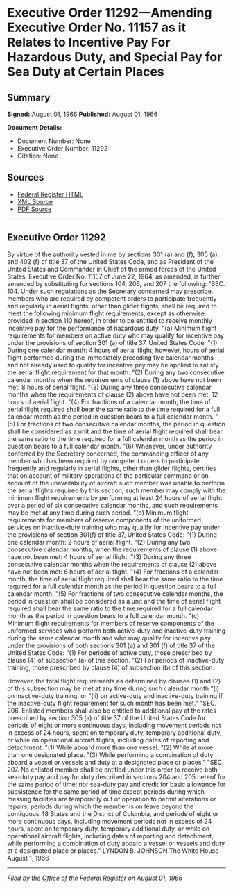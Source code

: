 # Executive Order 11292—Amending Executive Order No. 11157 as it Relates to Incentive Pay For Hazardous Duty, and Special Pay for Sea Duty at Certain Places

## Summary

**Signed:** August 01, 1966
**Published:** August 01, 1966

**Document Details:**
- Document Number: None
- Executive Order Number: 11292
- Citation: None

## Sources
- [Federal Register HTML](https://www.presidency.ucsb.edu/documents/executive-order-11292-amending-executive-order-no-11157-it-relates-incentive-pay-for)
- [XML Source](None)
- [PDF Source](None)

---

## Executive Order 11292

By virtue of the authority vested in me by sections 301 (a) and (f), 305 (a), and 402 (f) of title 37 of the United States Code, and as President of the United States and Commander in Chief of the armed forces of the United States, Executive Order No. 11157 of June 22, 1964, as amended, is further amended by substituting for sections 104, 206, and 207 the following:
"SEC. 104. Under such regulations as the Secretary concerned may prescribe, members who are required by competent orders to participate frequently and regularly in aerial flights, other than glider flights, shall be required to meet the following minimum flight requirements, except as otherwise provided in section 110 hereof, in order to be entitled to receive monthly incentive pay for the performance of hazardous duty.
"(a) Minimum flight requirements for members on active duty who may qualify for incentive pay under the provisions of section 301 (a) of title 37, United States Code:
"(1) During one calendar month: 4 hours of aerial flight; however, hours of aerial flight performed during the immediately preceding five calendar months and not already used to qualify for incentive pay may be applied to satisfy the aerial flight requirement for that month.
"(2) During any two consecutive calendar months when the requirements of clause (1) above have not been met: 8 hours of aerial flight.
"(3) During any three consecutive calendar months when the requirements of clause (2) above have not been met: 12 hours of aerial flight.
"(4) For fractions of a calendar month, the time of aerial flight required shall bear the same ratio to the time required for a full calendar month as the period in question bears to a full calendar month.
"(5) For fractions of two consecutive calendar months, the period in question shall be considered as a unit and the time of aerial flight required shall bear the same ratio to the time required for a full calendar month as the period in question bears to a full calendar month.
"(6) Whenever, under authority conferred by the Secretary concerned, the commanding officer of any member who has been required by competent orders to participate frequently and regularly in aerial flights, other than glider flights, certifies that on account of military operations of the particular command or on account of the unavailability of aircraft such member was unable to perform the aerial flights required by this section, such member may comply with the minimum flight requirements by performing at least 24 hours of aerial flight over a period of six consecutive calendar months, and such requirements may be met at any time during such period.
"(b) Minimum flight requirements for members of reserve components of the uniformed services on inactive-duty training who may qualify for incentive pay under the provisions of section 301(f) of title 37, United States Code:
"(1) During one calendar month: 2 hours of aerial flight.
"(2) During any two consecutive calendar months, when the requirements of clause (1) above have not been met: 4 hours of aerial flight.
"(3) During any three consecutive calendar months when the requirements of clause (2) above have not been met: 6 hours of aerial flight.
"(4) For fractions of a calendar month, the time of aerial flight required shall bear the same ratio to the time required for a full calendar month as the period in question bears to a full calendar month.
"(5) For fractions of two consecutive calendar months, the period in question shall be considered as a unit and the time of aerial flight required shall bear the same ratio to the time required for a full calendar month as the period in question bears to a full calendar month.
"(c) Minimum flight requirements for members of reserve components of the uniformed services who perform both active-duty and inactive-duty training during the same calendar month and who may qualify for incentive pay under the provisions of both sections 301 (a) and 301 (f) of title 37 of the United States Code:
"(1) For periods of active duty, those prescribed by clause (4) of subsection (a) of this section.
"(2) For periods of inactive-duty training, those prescribed by clause (4) of subsection (b) of this section.

However, the total flight requirements as determined by clauses (1) and (2) of this subsection may be met at any time during such calendar month
"(i) on inactive-duty training, or
"(ii) on active-duty and inactive-duty training
if the inactive-duty flight requirement for such month has been met."
"SEC. 206. Enlisted members shall also be entitled to additional pay at the rates prescribed by section 305 (a) of title 37 of the United States Code for periods of eight or more continuous days, including movement periods not in excess of 24 hours, spent on temporary duty, temporary additional duty, or while on operational aircraft flights, including dates of reporting and detachment:
"(1) While aboard more than one vessel.
"(2) While at more than one designated place.
"(3) While performing a combination of duty aboard a vessel or vessels and duty at a designated place or places."
"SEC. 207. No enlisted member shall be entitled under this order to receive both sea-duty pay and pay for duty described in sections 204 and 205 hereof for the same period of time; nor sea-duty pay and credit for basic allowance for subsistence for the same period of time except periods during which messing facilities are temporarily out of operation to permit alterations or repairs, periods during which the member is on leave beyond the contiguous 48 States and the District of Columbia, and periods of eight or more continuous days, including movement periods not in excess of 24 hours, spent on temporary duty, temporary additional duty, or while on operational aircraft flights, including dates of reporting and detachment, while performing a combination of duty aboard a vessel or vessels and duty at a designated place or places."
LYNDON B. JOHNSON
The White House
August 1, 1966

---

*Filed by the Office of the Federal Register on August 01, 1966*
